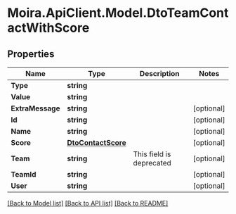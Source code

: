 # Moira.ApiClient.Model.DtoTeamContactWithScore

## Properties

Name | Type | Description | Notes
------------ | ------------- | ------------- | -------------
**Type** | **string** |  | 
**Value** | **string** |  | 
**ExtraMessage** | **string** |  | [optional] 
**Id** | **string** |  | [optional] 
**Name** | **string** |  | [optional] 
**Score** | [**DtoContactScore**](DtoContactScore.md) |  | [optional] 
**Team** | **string** | This field is deprecated | [optional] 
**TeamId** | **string** |  | [optional] 
**User** | **string** |  | [optional] 

[[Back to Model list]](../../README.md#documentation-for-models) [[Back to API list]](../../README.md#documentation-for-api-endpoints) [[Back to README]](../../README.md)

